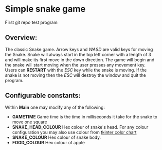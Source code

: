 Simple snake game
=================
First git repo test program
## Overview:
The classic Snake game. Arrow keys and *WASD* are valid keys for moving the Snake. Snake will always start in the top left corner with a length of 3 and will make its first move in the down direction. The game will begin and the snake will start moving when the user presses any movement key. Users can **RESTART** with the *ESC* key while the snake is moving. If the snake is not moving then the *ESC* will destroy the window and quit the program. 

## Configurable constants:
Within **Main** one may modify any of the following:
* **GAMETIME**
  Game time is the time in milliseconds it take for the snake to move one square  
* **SNAKE_HEAD_COLOUR**
  Hex colour of snake's head. For any colour configuration you may also use colour from [tkinter color chart](https://cs111.wellesley.edu/archive/cs111_fall14/public_html/labs/lab12/tkintercolor.html)
* **SNAKE_COLOUR**
  Hex colour of snake body.
* **FOOD_COLOUR**
  Hex colour of apple
